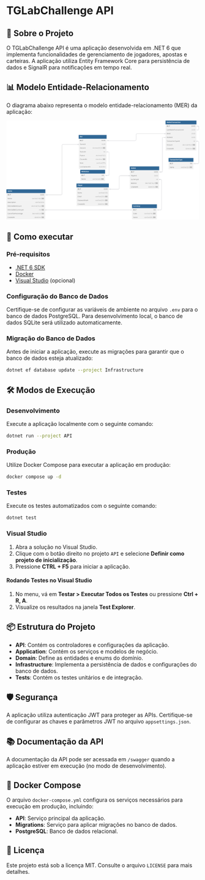# TGLabChallenge API

## 📖 Sobre o Projeto

O TGLabChallenge API é uma aplicação desenvolvida em .NET 6 que implementa funcionalidades de gerenciamento de jogadores, apostas e carteiras. A aplicação utiliza Entity Framework Core para persistência de dados e SignalR para notificações em tempo real.

## 📊 Modelo Entidade-Relacionamento

O diagrama abaixo representa o modelo entidade-relacionamento (MER) da aplicação:

![Modelo Entidade-Relacionamento](MER.svg)

## 🚀 Como executar

### Pré-requisitos

- [.NET 6 SDK](https://dotnet.microsoft.com/download/dotnet/6.0)
- [Docker](https://www.docker.com/)
- [Visual Studio](https://visualstudio.microsoft.com/) (opcional)

### Configuração do Banco de Dados

Certifique-se de configurar as variáveis de ambiente no arquivo `.env` para o banco de dados PostgreSQL. Para desenvolvimento local, o banco de dados SQLite será utilizado automaticamente.

### Migração do Banco de Dados

Antes de iniciar a aplicação, execute as migrações para garantir que o banco de dados esteja atualizado:

```bash
dotnet ef database update --project Infrastructure
```

## 🛠️ Modos de Execução

### Desenvolvimento

Execute a aplicação localmente com o seguinte comando:

```bash
dotnet run --project API
```

### Produção

Utilize Docker Compose para executar a aplicação em produção:

```bash
docker compose up -d
```

### Testes

Execute os testes automatizados com o seguinte comando:

```bash
dotnet test
```

### Visual Studio

1. Abra a solução no Visual Studio.
2. Clique com o botão direito no projeto `API` e selecione **Definir como projeto de inicialização**.
3. Pressione **CTRL + F5** para iniciar a aplicação.

#### Rodando Testes no Visual Studio

1. No menu, vá em **Testar > Executar Todos os Testes** ou pressione **Ctrl + R, A**.
2. Visualize os resultados na janela **Test Explorer**.

## 📦 Estrutura do Projeto

- **API**: Contém os controladores e configurações da aplicação.
- **Application**: Contém os serviços e modelos de negócio.
- **Domain**: Define as entidades e enums do domínio.
- **Infrastructure**: Implementa a persistência de dados e configurações do banco de dados.
- **Tests**: Contém os testes unitários e de integração.

## 🛡️ Segurança

A aplicação utiliza autenticação JWT para proteger as APIs. Certifique-se de configurar as chaves e parâmetros JWT no arquivo `appsettings.json`.

## 📚 Documentação da API

A documentação da API pode ser acessada em `/swagger` quando a aplicação estiver em execução (no modo de desenvolvimento).

## 🐳 Docker Compose

O arquivo `docker-compose.yml` configura os serviços necessários para execução em produção, incluindo:

- **API**: Serviço principal da aplicação.
- **Migrations**: Serviço para aplicar migrações no banco de dados.
- **PostgreSQL**: Banco de dados relacional.

## 📝 Licença

Este projeto está sob a licença MIT. Consulte o arquivo `LICENSE` para mais detalhes.

